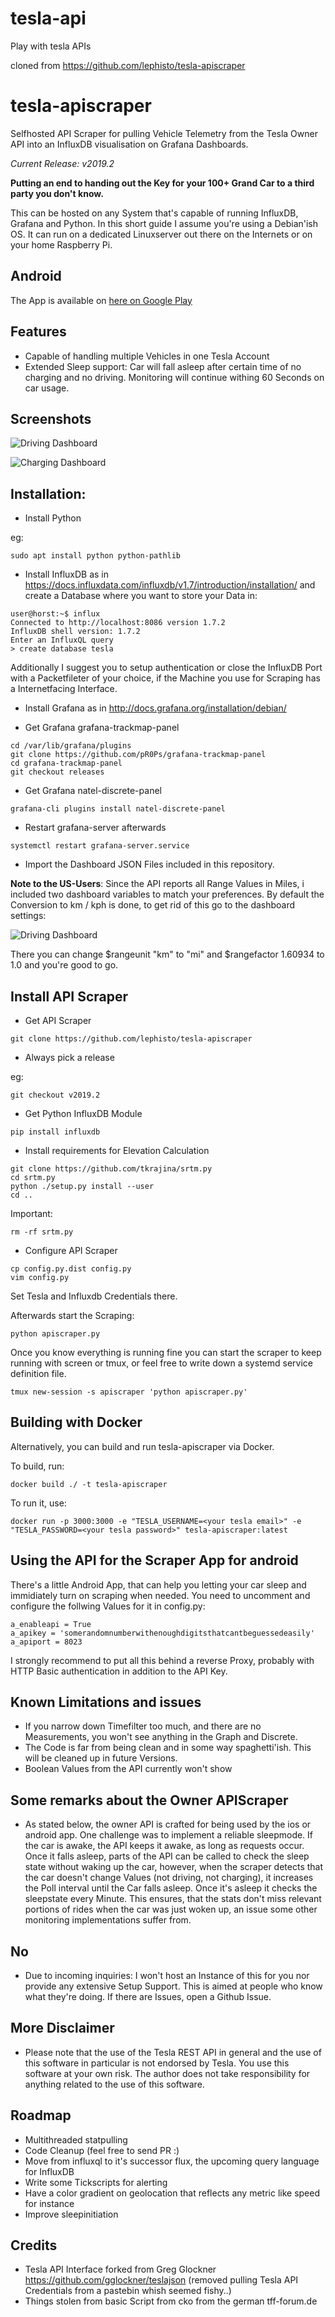 # tesla-api
Play with tesla APIs

cloned from https://github.com/lephisto/tesla-apiscraper




# tesla-apiscraper
Selfhosted API Scraper for pulling Vehicle Telemetry from the Tesla Owner API into an InfluxDB visualisation on Grafana Dashboards.

_Current Release: v2019.2_

**Putting an end to __handing out the Key__ for your 100+ Grand Car to a third party you don't know.**

This can be hosted on any System that's capable of running InfluxDB, Grafana and Python. In this short guide I assume you're using a Debian'ish OS. It can run on a dedicated Linuxserver out there on the Internets or on your home Raspberry Pi.

## Android

The App is available on [here on Google Play](https://play.google.com/store/apps/details?id=to.mephis.apiscrapercontrol)

## Features

- Capable of handling multiple Vehicles in one Tesla Account
- Extended Sleep support: Car will fall asleep after certain time of no charging and no driving. Monitoring will continue withing 60 Seconds on car usage.

## Screenshots

![Driving Dashboard](https://raw.githubusercontent.com/lephisto/tesla-apiscraper/master/screenshots/driving_dash.png)

![Charging Dashboard](https://raw.githubusercontent.com/lephisto/tesla-apiscraper/master/screenshots/charging_dash.png)

## Installation:

- Install Python

eg:
```
sudo apt install python python-pathlib
```

- Install InfluxDB as in https://docs.influxdata.com/influxdb/v1.7/introduction/installation/ and create a Database where you want to store your Data in:

```
user@horst:~$ influx
Connected to http://localhost:8086 version 1.7.2
InfluxDB shell version: 1.7.2
Enter an InfluxQL query
> create database tesla
```

Additionally I suggest you to setup authentication or close the InfluxDB Port with a Packetfileter of your choice, if the Machine you use for Scraping has a Internetfacing Interface.

- Install Grafana as in http://docs.grafana.org/installation/debian/

- Get Grafana grafana-trackmap-panel

```
cd /var/lib/grafana/plugins
git clone https://github.com/pR0Ps/grafana-trackmap-panel
cd grafana-trackmap-panel
git checkout releases
```

- Get Grafana natel-discrete-panel

```
grafana-cli plugins install natel-discrete-panel
```
- Restart grafana-server afterwards

```
systemctl restart grafana-server.service
```

- Import the Dashboard JSON Files included in this repository.

**Note to the US-Users**: Since the API reports all Range Values in Miles, i included two dashboard variables to match your preferences. By default the Conversion to km / kph is done, to get rid of this go to the dashboard settings:

![Driving Dashboard](https://raw.githubusercontent.com/lephisto/tesla-apiscraper/master/screenshots/dashboardsetting_templatevar.png)

There you can change $rangeunit "km" to "mi" and $rangefactor 1.60934 to 1.0 and you're good to go.

## Install API Scraper

- Get API Scraper

```
git clone https://github.com/lephisto/tesla-apiscraper
```

- Always pick a release

eg:
```
git checkout v2019.2
```

- Get Python InfluxDB Module

```
pip install influxdb
```

- Install requirements for Elevation Calculation

```
git clone https://github.com/tkrajina/srtm.py
cd srtm.py
python ./setup.py install --user
cd ..
```

Important:
```
rm -rf srtm.py  
```

- Configure API Scraper

```
cp config.py.dist config.py
vim config.py
```

Set Tesla and Influxdb Credentials there.


Afterwards start the Scraping:

```
python apiscraper.py
```

Once you know everything is running fine you can start the scraper to keep running with screen or tmux, or feel free to write down a systemd service definition file.

```
tmux new-session -s apiscraper 'python apiscraper.py'
```

## Building with Docker

Alternatively, you can build and run tesla-apiscraper via Docker.

To build, run:

```
docker build ./ -t tesla-apiscraper
```

To run it, use:

```
docker run -p 3000:3000 -e "TESLA_USERNAME=<your tesla email>" -e "TESLA_PASSWORD=<your tesla password>" tesla-apiscraper:latest
```
## Using the API for the Scraper App for android

There's a little Android App, that can help you letting your car sleep and immidiately turn on scraping when needed. You need to uncomment and configure the follwing Values for it in config.py:

```
a_enableapi = True
a_apikey = 'somerandomnumberwithenoughdigitsthatcantbeguessedeasily'
a_apiport = 8023
```

I strongly recommend to put all this behind a reverse Proxy, probably with HTTP Basic authentication in addition to the API Key.

## Known Limitations and issues

- If you narrow down Timefilter too much, and there are no Measurements, you won't see anything in the Graph and Discrete.
- The Code is far from being clean and in some way spaghetti'ish. This will be cleaned up in future Versions.
- Boolean Values from the API currently won't show

## Some remarks about the Owner APIScraper

- As stated below, the owner API is crafted for being used by the ios or android app. One challenge was to implement a reliable sleepmode. If the car is awake, the API keeps it awake, as long as requests occur. Once it falls asleep, parts of the API can be called to check the sleep state without waking up the car, however, when the scraper detects that the car doesn't change Values (not driving, not charging), it increases the Poll interval until the Car falls asleep. Once it's asleep it checks the sleepstate every Minute. This ensures, that the stats don't miss relevant portions of rides when the car was just woken up, an issue some other monitoring implementations suffer from.

## No

- Due to incoming inquiries: I won't host an Instance of this for you nor provide any extensive Setup Support. This is aimed at people who know what they're doing. If there are Issues, open a Github Issue.

## More Disclaimer

- Please note that the use of the Tesla REST API in general and the use of this software in particular is not endorsed by Tesla. You use this software at your own risk. The author does not take responsibility for anything related to the use of this software.

## Roadmap

- Multithreaded statpulling
- Code Cleanup (feel free to send PR :)
- Move from influxql to it's successor flux, the upcoming query language for InfluxDB
- Write some Tickscripts for alerting
- Have a color gradient on geolocation that reflects any metric like speed for instance
- Improve sleepinitiation

## Credits

- Tesla API Interface forked from Greg Glockner https://github.com/gglockner/teslajson (removed pulling Tesla API Credentials from a pastebin whish seemed fishy..)
- Things stolen from basic Script from cko from the german tff-forum.de
